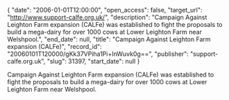 {
  "date": "2006-01-01T12:00:00", 
  "open_access": false, 
  "target_url": "http://www.support-calfe.org.uk/", 
  "description": "Campaign Against Leighton Farm expansion (CALFe) was established to fight the proposals to build a mega-dairy for over 1000 cows at Lower Leighton Farm near Welshpool.", 
  "end_date": null, 
  "title": "Campaign Against Leighton Farm expansion (CALFe)", 
  "record_id": "20060101T120000/gKk37VPiha1Pi+InWuvk0g==", 
  "publisher": "support-calfe.org.uk", 
  "slug": 31397, 
  "start_date": null
}

Campaign Against Leighton Farm expansion (CALFe) was established to fight the proposals to build a mega-dairy for over 1000 cows at Lower Leighton Farm near Welshpool.